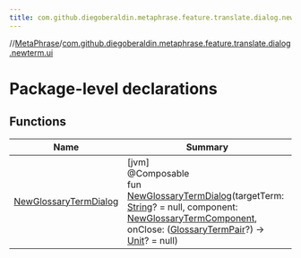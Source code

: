 ```yaml
---
title: com.github.diegoberaldin.metaphrase.feature.translate.dialog.newterm.ui
---
```

//[MetaPhrase](../../index.html)/[com.github.diegoberaldin.metaphrase.feature.translate.dialog.newterm.ui](index.html)



# Package-level declarations



## Functions


| Name | Summary |
|---|---|
| [NewGlossaryTermDialog](-new-glossary-term-dialog.html) | [jvm]<br>@Composable<br>fun [NewGlossaryTermDialog](-new-glossary-term-dialog.html)(targetTerm: [String](https://kotlinlang.org/api/latest/jvm/stdlib/kotlin/-string/index.html)? = null, component: [NewGlossaryTermComponent](../com.github.diegoberaldin.metaphrase.feature.translate.dialog.newterm.presentation/-new-glossary-term-component/index.html), onClose: ([GlossaryTermPair](../com.github.diegoberaldin.metaphrase.feature.translate.dialog.newterm.presentation/-glossary-term-pair/index.html)?) -&gt; [Unit](https://kotlinlang.org/api/latest/jvm/stdlib/kotlin/-unit/index.html)? = null) |

